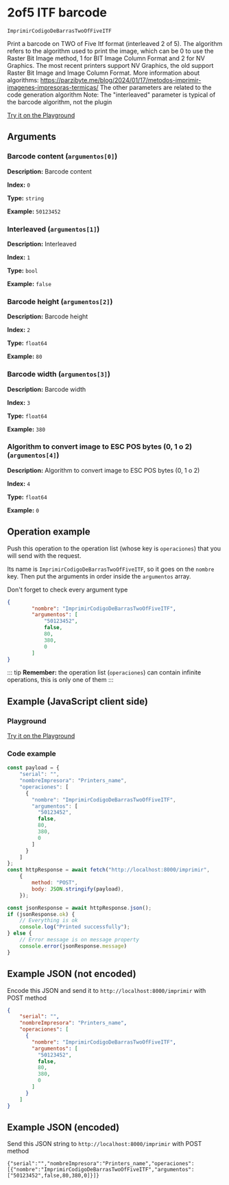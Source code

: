 # 2of5 ITF barcode

`ImprimirCodigoDeBarrasTwoOfFiveITF`

Print a barcode on TWO of Five Itf format (interleaved 2 of 5). The algorithm refers to the algorithm used to print the image, which can be 0 to use the Raster Bit Image method, 1 for BIT Image Column Format and 2 for NV Graphics. The most recent printers support NV Graphics, the old support Raster Bit Image and Image Column Format. More information about algorithms: https://parzibyte.me/blog/2024/01/17/metodos-imprimir-imagenes-impresoras-termicas/ The other parameters are related to the code generation algorithm Note: The "interleaved" parameter is typical of the barcode algorithm, not the plugin







[Try it on the Playground](../playground.md?operacion=ImprimirCodigoDeBarrasTwoOfFiveITF)

## Arguments
### Barcode content (`argumentos[0]`)



**Description:** Barcode content

**Index:** `0`

**Type:** `string`

**Example:** `50123452`

### Interleaved (`argumentos[1]`)



**Description:** Interleaved

**Index:** `1`

**Type:** `bool`

**Example:** `false`

### Barcode height (`argumentos[2]`)



**Description:** Barcode height

**Index:** `2`

**Type:** `float64`

**Example:** `80`

### Barcode width (`argumentos[3]`)



**Description:** Barcode width

**Index:** `3`

**Type:** `float64`

**Example:** `380`

### Algorithm to convert image to ESC POS bytes (0, 1 o 2) (`argumentos[4]`)



**Description:** Algorithm to convert image to ESC POS bytes (0, 1 o 2)

**Index:** `4`

**Type:** `float64`

**Example:** `0`

## Operation example


Push this operation to the operation list (whose key is `operaciones`) that you will send with the request.

Its name is `ImprimirCodigoDeBarrasTwoOfFiveITF`, so it goes on the `nombre` key. Then put the arguments in order
inside the `argumentos` array.

Don't forget to check every argument type



```json
{
        "nombre": "ImprimirCodigoDeBarrasTwoOfFiveITF",
        "argumentos": [
            "50123452",
            false,
            80,
            380,
            0
        ]
}
```

::: tip
**Remember:** the operation list (`operaciones`) can contain infinite operations, this is only one of them
:::

## Example (JavaScript client side)

### Playground
[Try it on the Playground](../playground.md?operacion=ImprimirCodigoDeBarrasTwoOfFiveITF)

<Playground urlBase=".." nombreOperacion="ImprimirCodigoDeBarrasTwoOfFiveITF" :ocultarOperacionesDisponibles="true"/>

### Code example
```js
const payload = {
    "serial": "",
    "nombreImpresora": "Printers_name",
    "operaciones": [
      {
        "nombre": "ImprimirCodigoDeBarrasTwoOfFiveITF",
        "argumentos": [
          "50123452",
          false,
          80,
          380,
          0
        ]
      }
    ]
};
const httpResponse = await fetch("http://localhost:8000/imprimir",
    {
        method: "POST",
        body: JSON.stringify(payload),
    });

const jsonResponse = await httpResponse.json();
if (jsonResponse.ok) {
    // Everything is ok
    console.log("Printed successfully");
} else {
    // Error message is on message property
    console.error(jsonResponse.message)
}
```

## Example JSON (not encoded)

Encode this JSON and send it to `http://localhost:8000/imprimir` with POST method

```json
{
    "serial": "",
    "nombreImpresora": "Printers_name",
    "operaciones": [
      {
        "nombre": "ImprimirCodigoDeBarrasTwoOfFiveITF",
        "argumentos": [
          "50123452",
          false,
          80,
          380,
          0
        ]
      }
    ]
}
```

## Example JSON (encoded)

Send this JSON string to `http://localhost:8000/imprimir` with POST method

```
{"serial":"","nombreImpresora":"Printers_name","operaciones":[{"nombre":"ImprimirCodigoDeBarrasTwoOfFiveITF","argumentos":["50123452",false,80,380,0]}]}
```
